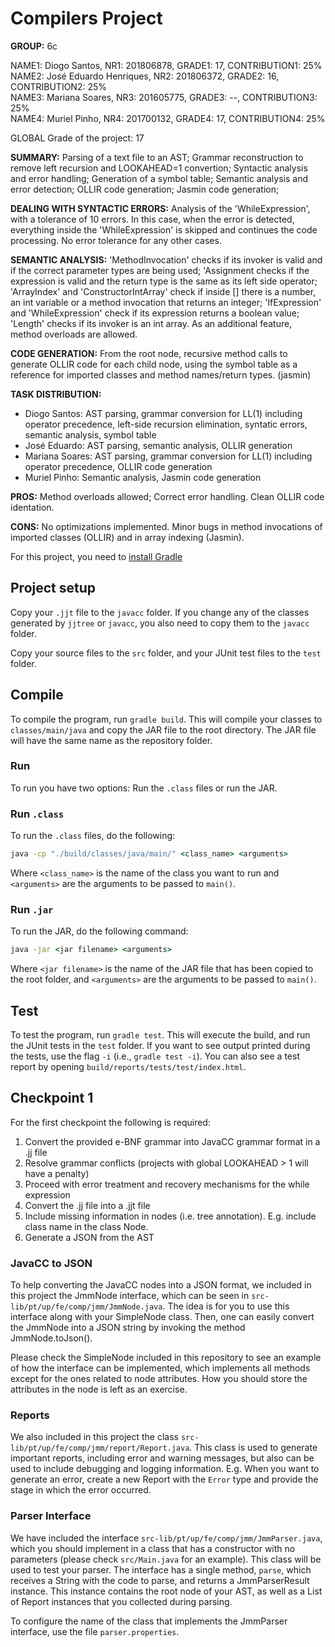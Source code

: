 # Compilers Project

**GROUP:** 6c

 
NAME1: Diogo Santos, NR1: 201806878, GRADE1: 17, CONTRIBUTION1: 25%  
NAME2: José Eduardo Henriques, NR2: 201806372, GRADE2: 16, CONTRIBUTION2: 25%  
NAME3: Mariana Soares, NR3: 201605775, GRADE3: --, CONTRIBUTION3: 25%  
NAME4: Muriel Pinho, NR4: 201700132, GRADE4: 17, CONTRIBUTION4: 25%  

 

GLOBAL Grade of the project: 17

 

**SUMMARY:** Parsing of a text file to an AST; Grammar reconstruction to remove left recursion and LOOKAHEAD=1 convertion; Syntactic analysis and error handling; Generation of a symbol table; Semantic analysis and error detection; OLLIR code generation; Jasmin code generation;

 



**DEALING WITH SYNTACTIC ERRORS:** Analysis of the 'WhileExpression', with a tolerance of 10 errors. In this case, when the error is detected, everything inside the 'WhileExpression' is skipped and continues the code processing. No error tolerance for any other cases.

 


**SEMANTIC ANALYSIS:** 'MethodInvocation' checks if its invoker is valid and if the correct parameter types are being used; 'Assignment checks if the expression is valid and the return type is the same as its left side operator; 'ArrayIndex' and 'ConstructorIntArray' check if inside [] there is a number, an int variable or a method invocation that returns an integer; 'IfExpression' and 'WhileExpression' check if its expression returns a boolean value; 'Length' checks if its invoker is an int array. As an additional feature, method overloads are allowed.

 


**CODE GENERATION:** From the root node, recursive method calls to generate OLLIR code for each child node, using the symbol table as a reference for imported classes and method names/return types. (jasmin)

 


**TASK DISTRIBUTION:**
- Diogo Santos: AST parsing, grammar conversion for LL(1) including operator precedence, left-side recursion elimination, syntatic errors, semantic analysis, symbol table
- José Eduardo: AST parsing, semantic analysis, OLLIR generation
- Mariana Soares: AST parsing, grammar conversion for LL(1) including operator precedence, OLLIR code generation
- Muriel Pinho: Semantic analysis, Jasmin code generation

 


**PROS:** Method overloads allowed; Correct error handling. Clean OLLIR code identation.

 


**CONS:** No optimizations implemented. Minor bugs in method invocations of imported classes (OLLIR) and in array indexing (Jasmin).



For this project, you need to [install Gradle](https://gradle.org/install/)

## Project setup

Copy your ``.jjt`` file to the ``javacc`` folder. If you change any of the classes generated by ``jjtree`` or ``javacc``, you also need to copy them to the ``javacc`` folder.

Copy your source files to the ``src`` folder, and your JUnit test files to the ``test`` folder.

## Compile

To compile the program, run ``gradle build``. This will compile your classes to ``classes/main/java`` and copy the JAR file to the root directory. The JAR file will have the same name as the repository folder.

### Run

To run you have two options: Run the ``.class`` files or run the JAR.

### Run ``.class``

To run the ``.class`` files, do the following:

```cmd
java -cp "./build/classes/java/main/" <class_name> <arguments>
```

Where ``<class_name>`` is the name of the class you want to run and ``<arguments>`` are the arguments to be passed to ``main()``.

### Run ``.jar``

To run the JAR, do the following command:

```cmd
java -jar <jar filename> <arguments>
```

Where ``<jar filename>`` is the name of the JAR file that has been copied to the root folder, and ``<arguments>`` are the arguments to be passed to ``main()``.

## Test

To test the program, run ``gradle test``. This will execute the build, and run the JUnit tests in the ``test`` folder. If you want to see output printed during the tests, use the flag ``-i`` (i.e., ``gradle test -i``).
You can also see a test report by opening ``build/reports/tests/test/index.html``.

## Checkpoint 1
For the first checkpoint the following is required:

1. Convert the provided e-BNF grammar into JavaCC grammar format in a .jj file
2. Resolve grammar conflicts (projects with global LOOKAHEAD > 1 will have a penalty)
3. Proceed with error treatment and recovery mechanisms for the while expression
4. Convert the .jj file into a .jjt file
5. Include missing information in nodes (i.e. tree annotation). E.g. include class name in the class Node.
6. Generate a JSON from the AST

### JavaCC to JSON
To help converting the JavaCC nodes into a JSON format, we included in this project the JmmNode interface, which can be seen in ``src-lib/pt/up/fe/comp/jmm/JmmNode.java``. The idea is for you to use this interface along with your SimpleNode class. Then, one can easily convert the JmmNode into a JSON string by invoking the method JmmNode.toJson().

Please check the SimpleNode included in this repository to see an example of how the interface can be implemented, which implements all methods except for the ones related to node attributes. How you should store the attributes in the node is left as an exercise.

### Reports
We also included in this project the class ``src-lib/pt/up/fe/comp/jmm/report/Report.java``. This class is used to generate important reports, including error and warning messages, but also can be used to include debugging and logging information. E.g. When you want to generate an error, create a new Report with the ``Error`` type and provide the stage in which the error occurred.


### Parser Interface

We have included the interface ``src-lib/pt/up/fe/comp/jmm/JmmParser.java``, which you should implement in a class that has a constructor with no parameters (please check ``src/Main.java`` for an example). This class will be used to test your parser. The interface has a single method, ``parse``, which receives a String with the code to parse, and returns a JmmParserResult instance. This instance contains the root node of your AST, as well as a List of Report instances that you collected during parsing.

To configure the name of the class that implements the JmmParser interface, use the file ``parser.properties``.
